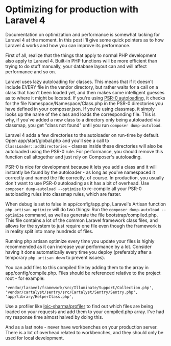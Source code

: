 # Optimizing for production with Laravel 4

Documentation on optimization and performance is somewhat lacking for Laravel 4 at the moment. In this post I'll give some quick pointers as to how Laravel 4 works and how you can improve its performance.

First of all, realize that the things that apply to normal PHP development also apply to Laravel 4. Built-in PHP functions will be more efficient than trying to do stuff manually, your database layout can and will affect performance and so on.

Laravel uses lazy autoloading for classes. This means that if it doesn't include EVERY file in the vendor directory, but rather waits for a call on a class that hasn't been loaded yet, and then makes some intelligent guesses as to where it might be located. If you're using [PSR-0 autoloading](https://github.com/php-fig/fig-standards/blob/master/accepted/PSR-0.md), it checks for the file Namespace/Namespace/Class.php in the PSR-0 directories you have defined in your composer.json. If you're using classmap, it simply looks up the name of the class and loads the corresponding file. This is why, if you've added a new class to a directory only being autoloaded via classmap, you get "class not found" until you run `composer dump-autoload`.

Laravel 4 adds a few directories to the autoloader on run-time by default. Open app/start/global.php and you'll see a call to `ClassLoader::addDirectories` - classes inside these directories will also be autoloaded using the PSR-0 rule. For performance, you should remove this function call altogether and just rely on Composer's autoloading.

PSR-0 is nice for development because it lets you add a class and it will instantly be found by the autoloader - as long as you've namespaced it correctly and named the file correctly, of course. In production, you usually don't want to use PSR-0 autoloading as it has a bit of overhead. Use `composer dump-autoload --optimize` to re-compile all your PSR-0 autoloading rules into classmap rules, which are faster.

When debug is set to false in app/config/app.php, Laravel's Artisan function `php artisan optimize` will do two things: Run the `composer dump-autoload --optimize` command, as well as generate the file bootstrap/compiled.php. This file contains a lot of the common Laravel framework class files, and allows for the system to just require one file even though the framework is in reality split into many hundreds of files.

Running php artisan optimize every time you update your files is highly recommended as it can increase your performance by a lot. Consider having it done automatically every time you deploy (preferably after a temporary `php artisan down` to prevent issues).

You can add files to this compiled file by adding them to the array in app/config/compile.php. Files should be referenced relative to the project root - for example:

	'vendor/laravel/framework/src/Illuminate/Support/Collection.php',
	'vendor/cartalyst/sentry/src/Cartalyst/Sentry/Sentry.php',
	'app/library/HelperClass.php',

Use a profiler like [loic-sharma/profiler](https://github.com/loic-sharma/profiler) to find out which files are being loaded on your requests and add them to your compiled.php array. I've had my response time almost halved by doing this.

And as a last note - never have workbenches on your production server. There is a lot of overhead related to workbenches, and they should only be used for local development.